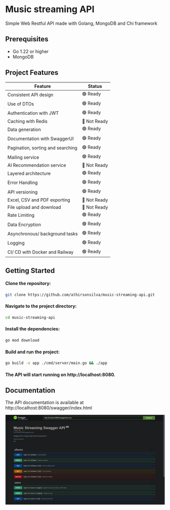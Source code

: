 # Music streaming API

Simple Web Restful API made with Golang, MongoDB and Chi framework

## Prerequisites

- Go 1.22 or higher
- MongoDB 

## Project Features

| Feature                           | Status       |
|-----------------------------------|--------------|
| Consistent API design             | 🟢 Ready     |
| Use of DTOs                       | 🟢 Ready     |
| Authentication with JWT           | 🟢 Ready     |
| Caching with Redis                | 🔴 Not Ready |
| Data generation                   | 🟢 Ready     |
| Documentation with SwaggerUI      | 🟢 Ready     |
| Pagination, sorting and searching | 🟢 Ready     |
| Mailing service                   | 🟢 Ready     |
| AI Recommendation service         | 🔴 Not Ready |
| Layered architecture              | 🟢 Ready     |
| Error Handling                    | 🟢 Ready     |
| API versioning                    | 🟢 Ready     |
| Excel, CSV and PDF exporting      | 🔴 Not Ready |
| File upload and download          | 🔴 Not Ready |
| Rate Limiting                     | 🟢 Ready     |
| Data Encryption                   | 🟢 Ready     |
| Asynchronous/ background tasks    | 🟢 Ready     |
| Logging                           | 🟢 Ready     |
| CI/ CD with Docker and Railway    | 🟢 Ready     |


## Getting Started

#### Clone the repository:

```bash
git clone https://github.com/athirsonsilva/music-streaming-api.git
```

#### Navigate to the project directory:

```bash
cd music-streaming-api
```

#### Install the dependencies:

```bash
go mod download
```

#### Build and run the project:

```bash
go build -o app ./cmd/server/main.go && ./app
```

#### The API will start running on http://localhost:8080.

## Documentation

The API documentation is available at http://localhost:8080/swagger/index.html

![Swagger UI](swagger.png)